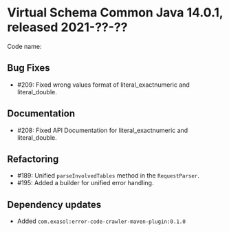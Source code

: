 # Virtual Schema Common Java 14.0.1, released 2021-??-??

Code name: 

## Bug Fixes

* #209: Fixed wrong values format of literal_exactnumeric and literal_double.

## Documentation

* #208: Fixed API Documentation for literal_exactnumeric and literal_double.

## Refactoring

* #189: Unified `parseInvolvedTables` method in the `RequestParser`.
* #195: Added a builder for unified error handling.

## Dependency updates

* Added `com.exasol:error-code-crawler-maven-plugin:0.1.0`